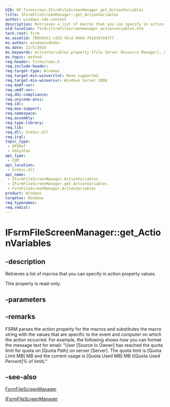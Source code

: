```yaml
---
UID: NF:fsrmscreen.IFsrmFileScreenManager.get_ActionVariables
title: IFsrmFileScreenManager::get_ActionVariables
author: windows-sdk-content
description: Retrieves a list of macros that you can specify in action property values.
old-location: fsrm\ifsrmfilescreenmanager_actionvariables.htm
tech.root: fsrm
ms.assetid: 70bb9e51-cd32-45cd-94b4-7018397e8f77
ms.author: windowssdkdev
ms.date: 12/5/2018
ms.keywords: ActionVariables property [File Server Resource Manager], ActionVariables property [File Server Resource Manager],FsrmFileScreenManager class, ActionVariables property [File Server Resource Manager],IFsrmFileScreenManager interface, FsrmFileScreenManager class [File Server Resource Manager],ActionVariables property, IFsrmFileScreenManager interface [File Server Resource Manager],ActionVariables property, IFsrmFileScreenManager.ActionVariables, IFsrmFileScreenManager.get_ActionVariables, IFsrmFileScreenManager::ActionVariables, IFsrmFileScreenManager::get_ActionVariables, fs.ifsrmfilescreenmanager_actionvariables, fsrm.ifsrmfilescreenmanager_actionvariables, fsrmscreen/IFsrmFileScreenManager::ActionVariables, fsrmscreen/IFsrmFileScreenManager::get_ActionVariables, get_ActionVariables
ms.topic: method
req.header: fsrmscreen.h
req.include-header: 
req.target-type: Windows
req.target-min-winverclnt: None supported
req.target-min-winversvr: Windows Server 2008
req.kmdf-ver: 
req.umdf-ver: 
req.ddi-compliance: 
req.unicode-ansi: 
req.idl: 
req.max-support: 
req.namespace: 
req.assembly: 
req.type-library: 
req.lib: 
req.dll: SrmSvc.dll
req.irql: 
topic_type:
 - APIRef
 - kbSyntax
api_type:
 - COM
api_location:
 - SrmSvc.dll
api_name:
 - IFsrmFileScreenManager.ActionVariables
 - IFsrmFileScreenManager.get_ActionVariables
 - FsrmFileScreenManager.ActionVariables
product: Windows
targetos: Windows
req.typenames: 
req.redist: 
---
```


# IFsrmFileScreenManager::get_ActionVariables


## -description


Retrieves a  list of macros that you can specify in action property values.

This property is read-only.


## -parameters


## -remarks



FSRM parses the action property for the macros and substitutes the macro string with the values that are 
    specific to the event and computer on which the action occurred.  For example, the following shows how you can 
    format the message text for email: 
    "User [Source Io Owner] has reached the quota limit for quota on [Quota Path] on server [Server]. The quota limit is [Quota Limit MB] MB and the current usage is [Quota Used MB] MB ([Quota Used Percent]% of limit)."




## -see-also




<a href="https://msdn.microsoft.com/82ff65fa-2e82-4f07-bdd4-e3b01d184c16">FsrmFileScreenManager</a>



<a href="https://msdn.microsoft.com/a0cea95d-5839-41a2-91b9-da8e13030682">IFsrmFileScreenManager</a>
 

 


